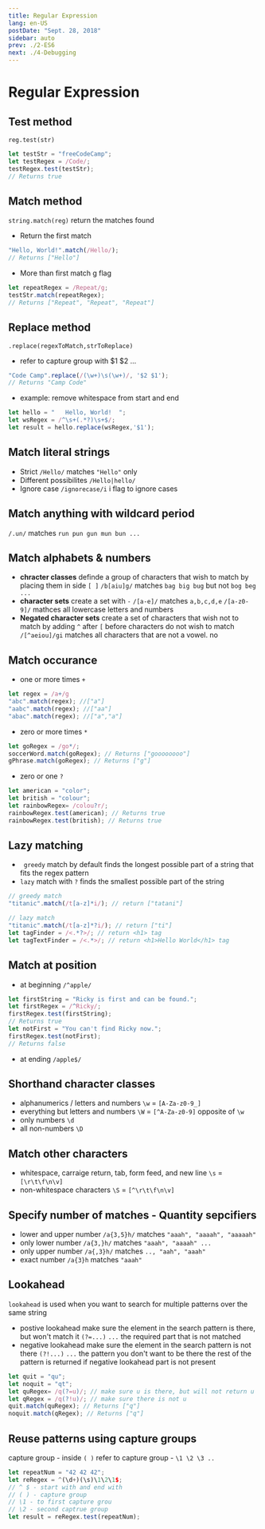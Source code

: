 ```yaml
---
title: Regular Expression
lang: en-US
postDate: "Sept. 28, 2018"
sidebar: auto
prev: ./2-ES6
next: ./4-Debugging
---
```

# Regular Expression

## Test method
`reg.test(str)`
```javascript
let testStr = "freeCodeCamp";
let testRegex = /Code/;
testRegex.test(testStr);
// Returns true
```
## Match method
`string.match(reg)` return the matches found
- Return the first match
```javascript
"Hello, World!".match(/Hello/);
// Returns ["Hello"]
```
- More than first match
g flag
```javascript
let repeatRegex = /Repeat/g;
testStr.match(repeatRegex);
// Returns ["Repeat", "Repeat", "Repeat"]
```

## Replace method
`.replace(regexToMatch,strToReplace)`
- refer to capture group with $1 $2 ...
```javascript
"Code Camp".replace(/(\w+)\s(\w+)/, '$2 $1');
// Returns "Camp Code"
```
- example:
remove whitespace from start and end
```javascript
let hello = "   Hello, World!  ";
let wsRegex = /^\s+(.*?)\s+$/;
let result = hello.replace(wsRegex,'$1');
```


## Match literal strings
- Strict
`/Hello/` matches `"Hello"` only
- Different possibilites
`/Hello|hello/`
- Ignore case
`/ignorecase/i`
i flag to ignore cases

## Match anything with wildcard period
`/.un/` matches `run pun gun mun bun ...`

## Match alphabets & numbers
- **chracter classes**
definde a group of characters that wish to match by placing them in side `[ ]`
`/b[aiu]g/` matches `bag big bug` but not `bog beg ...`
- **character sets**
create a set with `-`
`/[a-e]/` matches `a,b,c,d,e`
`/[a-z0-9]/` mathces all lowercase letters and numbers
- **Negated character sets**
create a set of characters that wish not to match by adding `^` after `[` before characters do not wish to match
`/[^aeiou]/gi` matches all characters that are not a vowel. no

## Match occurance
- one or more times `+`
```javascript
let regex = /a+/g
"abc".match(regex); //["a"]
"aabc".match(regex); //["aa"]
"abac".match(regex); //["a","a"]
```
- zero or more times `*`
```javascript
let goRegex = /go*/;
soccerWord.match(goRegex); // Returns ["goooooooo"]
gPhrase.match(goRegex); // Returns ["g"]
```

- zero or one `?`
```javascript
let american = "color";
let british = "colour";
let rainbowRegex= /colou?r/;
rainbowRegex.test(american); // Returns true
rainbowRegex.test(british); // Returns true
```

## Lazy matching
- ` greedy` match by default
finds the longest possible part of a string that fits the regex pattern
- `lazy` match with `?`
finds the smallest possible part of the string

```javascript
// greedy match
"titanic".match(/t[a-z]*i/); // return ["tatani"]

// lazy match
"titanic".match(/t[a-z]*?i/); // return ["ti"]
let tagFinder = /<.*?>/; // return <h1> tag
let tagTextFinder = /<.*>/; // return <h1>Hello World</h1> tag
```
## Match at position
- at beginning `/^apple/`
```javascript
let firstString = "Ricky is first and can be found.";
let firstRegex = /^Ricky/;
firstRegex.test(firstString);
// Returns true
let notFirst = "You can't find Ricky now.";
firstRegex.test(notFirst);
// Returns false
```
- at ending `/apple$/`

## Shorthand character classes
- alphanumerics / letters and numbers
`\w` = `[A-Za-z0-9_]`
- everything but letters and numbers
`\W` = `[^A-Za-z0-9]` opposite of `\w`
- only numbers
`\d`
- all non-numbers
`\D`

## Match other characters
- whitespace, carraige return, tab, form feed, and new line
`\s` = `[\r\t\f\n\v]`
- non-whitespace characters
`\S` = `[^\r\t\f\n\v]`

## Specify number of matches - **Quantity sepcifiers**
- lower and upper number
`/a{3,5}h/` matches `"aaah", "aaaah", "aaaaah"`
- only lower number
`/a{3,}h/` matches `"aaah", "aaaah" ...`
- only upper number
`/a{,3}h/` matches `.., "aah", "aaah"`
- exact number
`/a{3}h` matches `"aaah"`

## Lookahead
`lookahead` is used when you want to search for multiple patterns over the same string
- postive lookahead
make sure the element in the search pattern is there, but won't match it
`(?=...)` `...` the required part that is not matched
- negative lookahead
make sure the element in the search pattern is not there
`(?!...)` `...` the pattern you don't want to be there
the rest of the pattern is returned if negative lookahead part is not present

```javascript
let quit = "qu";
let noquit = "qt";
let quRegex= /q(?=u)/; // make sure u is there, but will not return u
let qRegex = /q(?!u)/; // make sure there is not u
quit.match(quRegex); // Returns ["q"]
noquit.match(qRegex); // Returns ["q"]
```

## Reuse patterns using capture groups
capture group - inside `( )`
refer to capture group - `\1 \2 \3 ..`
```javascript
let repeatNum = "42 42 42";
let reRegex = ^(\d+)(\s)\1\2\1$;
// ^ $ - start with and end with
// ( ) - capture group
// \1 - to first capture grou
// \2 - second captrue group
let result = reRegex.test(repeatNum);
```
